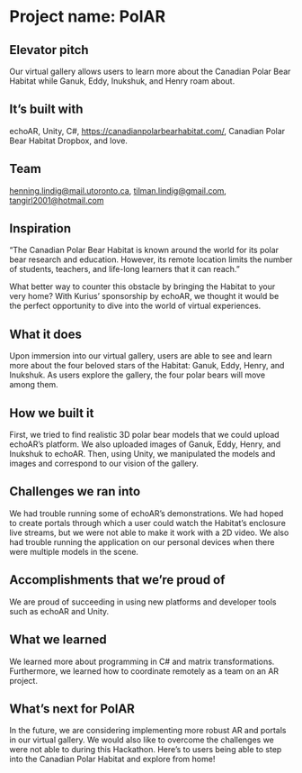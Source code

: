 # Project name: PolAR

## Elevator pitch
Our virtual gallery allows users to learn more about the Canadian Polar Bear Habitat while Ganuk, Eddy, Inukshuk, and Henry roam about.

## It’s built with
echoAR, Unity, C#, https://canadianpolarbearhabitat.com/, Canadian Polar Bear Habitat Dropbox, and love.

## Team
henning.lindig@mail.utoronto.ca, tilman.lindig@gmail.com, tangirl2001@hotmail.com

## Inspiration
“The Canadian Polar Bear Habitat is known around the world for its polar bear research and education. However, its remote location limits the number of students, teachers, and life-long learners that it can reach.”

What better way to counter this obstacle by bringing the Habitat to your very home? With Kurius’ sponsorship by echoAR, we thought it would be the perfect opportunity to dive into the world of virtual experiences. 

## What it does
Upon immersion into our virtual gallery, users are able to see and learn more about the four beloved stars of the Habitat: Ganuk, Eddy, Henry, and Inukshuk. As users explore the gallery, the four polar bears will move among them.

## How we built it
First, we tried to find realistic 3D polar bear models that we could upload echoAR’s platform. We also uploaded images of Ganuk, Eddy, Henry, and Inukshuk to echoAR. Then, using Unity, we manipulated the models and images and correspond to our vision of the gallery.

## Challenges we ran into
We had trouble running some of echoAR’s demonstrations. We had hoped to create portals through which a user could watch the Habitat’s enclosure live streams, but we were not able to make it work with a 2D video. We also had trouble running the application on our personal devices when there were multiple models in the scene.

## Accomplishments that we’re proud of
We are proud of succeeding in using new platforms and developer tools such as echoAR and Unity.

## What we learned
We learned more about programming in C# and matrix transformations. Furthermore, we learned how to coordinate remotely as a team on an AR project.

## What’s next for PolAR
In the future, we are considering implementing more robust AR and portals in our virtual gallery. We would also like to overcome the challenges we were not able to during this Hackathon. Here’s to users being able to step into the Canadian Polar Habitat and explore from home!









